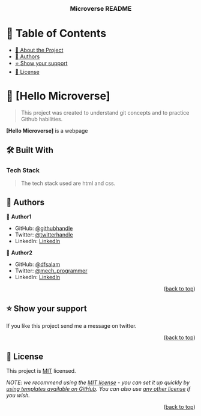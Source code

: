 <a name="readme-top"></a>

<div align="center">

  <br/>

  <h3><b>Microverse README</b></h3>

</div>

# 📗 Table of Contents

- [📖 About the Project](#about-project)
- [👥 Authors](#authors)
- [⭐️ Show your support](#support)
- [📝 License](#license)


# 📖 [Hello Microverse] <a name="about-project"></a>

> This project was created to understand git concepts and to practice Github habilities.

**[Hello Microverse]** is a webpage

## 🛠 Built With <a name="built-with"></a>

### Tech Stack <a name="tech-stack"></a>

> The tech stack used are html and css.

## 👥 Authors <a name="authors"></a>



👤 **Author1**
- GitHub: [@githubhandle](https://github.com/chibunduonyeje1)
- Twitter: [@twitterhandle](https://twitter.com/twitterhandle)
- LinkedIn: [LinkedIn](https://www.linkedin.com/in/chibunduonyeje1/)

👤 **Author2**

- GitHub: [@dfsalam](https://github.com/dfsalam)
- Twitter: [@mech_programmer](https://twitter.com/mech_programmer)
- LinkedIn: [LinkedIn](www.linkedin.com/in/diego-salamanca-5446141b8)



<p align="right">(<a href="#readme-top">back to top</a>)</p>

## ⭐️ Show your support <a name="support"></a>

If you like this project send me a message on twitter.

<p align="right">(<a href="#readme-top">back to top</a>)</p>


## 📝 License <a name="license"></a>

This project is [MIT](./LICENSE) licensed.

_NOTE: we recommend using the [MIT license](https://choosealicense.com/licenses/mit/) - you can set it up quickly by [using templates available on GitHub](https://docs.github.com/en/communities/setting-up-your-project-for-healthy-contributions/adding-a-license-to-a-repository). You can also use [any other license](https://choosealicense.com/licenses/) if you wish._

<p align="right">(<a href="#readme-top">back to top</a>)</p>
